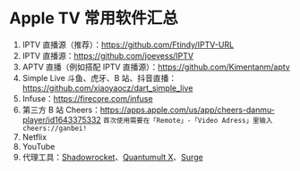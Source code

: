 # Apple TV 常用软件汇总

1. IPTV 直播源（推荐）：https://github.com/Ftindy/IPTV-URL
2. IPTV 直播源：https://github.com/joevess/IPTV
3. APTV 直播（例如搭配 IPTV 直播源）：https://github.com/Kimentanm/aptv
4. Simple Live 斗鱼、虎牙、B 站、抖音直播：https://github.com/xiaoyaocz/dart_simple_live
5. Infuse：https://firecore.com/infuse
6. 第三方 B 站 Cheers：https://apps.apple.com/us/app/cheers-danmu-player/id1643375332 `首次使用需要在「Remote」-「Video Adress」里输入cheers://ganbei!`
7. Netflix
8. YouTube
9. 代理工具：[Shadowrocket](https://apps.apple.com/us/app/shadowrocket/id932747118)、[Quantumult X](https://apps.apple.com/jp/app/quantumult-x/id1443988620?l=en-US)、[Surge](https://kb.nssurge.com/surge-knowledge-base/guidelines/tvos)
